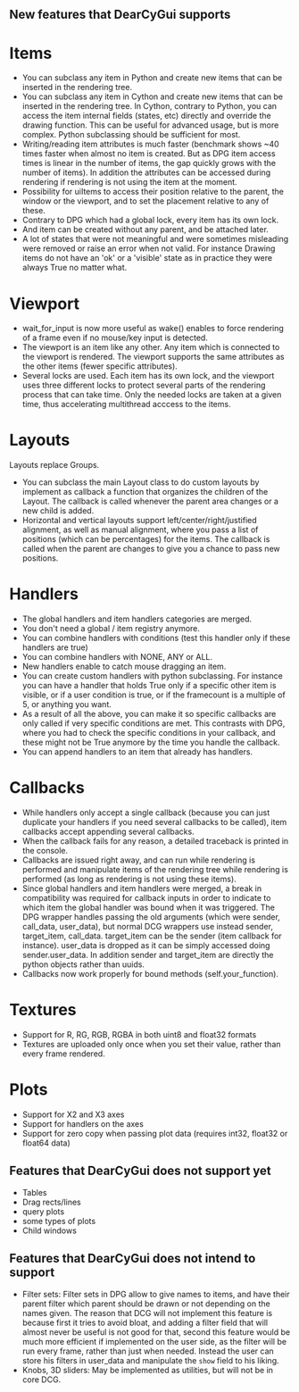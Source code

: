 ## New features that DearCyGui supports

# Items
- You can subclass any item in Python and create new items that can be inserted in the rendering tree.
- You can subclass any item in Cython and create new items that can be inserted in the rendering tree. In Cython, contrary to Python, you can access the item internal fields (states, etc) directly and override the drawing function. This can be useful for advanced usage, but is more complex. Python subclassing should be sufficient for most.
- Writing/reading item attributes is much faster (benchmark shows ~40 times faster when almost no item is created. But as DPG item access times is linear in the number of items, the gap quickly grows with the number of items). In addition the attributes can be accessed during rendering if rendering is not using the item at the moment.
- Possibility for uiItems to access their position relative to the parent, the window or the viewport, and to set the placement relative to any of these.
- Contrary to DPG which had a global lock, every item has its own lock.
- And item can be created without any parent, and be attached later.
- A lot of states that were not meaningful and were sometimes misleading were removed or raise an error when not valid. For instance Drawing items do not have an 'ok' or a 'visible' state as in practice they were always True no matter what.

# Viewport
- wait_for_input is now more useful as wake() enables to force rendering
of a frame even if no mouse/key input is detected.
- The viewport is an item like any other. Any item which is connected to the viewport is rendered. The viewport supports the same attributes as the other items (fewer specific attributes).
- Several locks are used. Each item has its own lock, and the viewport uses three different locks to protect several parts of the rendering process that can take time. Only the needed locks are taken at a given time, thus accelerating multithread acccess to the items.


# Layouts
Layouts replace Groups.
- You can subclass the main Layout class to do custom layouts by implement as callback a function that organizes the children of the Layout. The callback is called whenever the parent area changes or a new child is added.
- Horizontal and vertical layouts support left/center/right/justified alignment, as well as manual alignment, where you pass a list of positions (which can be percentages) for the items. The callback is called when the parent are changes to give you a chance to pass new positions.

# Handlers
- The global handlers and item handlers categories are merged.
- You don't need a global / item registry anymore.
- You can combine handlers with conditions (test this handler only if these handlers are true)
- You can combine handlers with NONE, ANY or ALL.
- New handlers enable to catch mouse dragging an item.
- You can create custom handlers with python subclassing. For instance you can have a handler that holds True only if a specific other item is visible, or if a user condition is true, or if the framecount is a multiple of 5, or anything you want.
- As a result of all the above, you can make it so specific callbacks are only called if very specific conditions are met. This contrasts with DPG, where you had to check the specific conditions in your callback, and these might not be True anymore by the time you handle the callback.
- You can append handlers to an item that already has handlers.

# Callbacks
- While handlers only accept a single callback (because you can just duplicate your handlers if you need several callbacks to be called), item callbacks accept appending several callbacks.
- When the callback fails for any reason, a detailed traceback is printed in the console.
- Callbacks are issued right away, and can run while rendering is performed and manipulate items of the rendering tree while rendering is performed (as long as rendering is not using these items).
- Since global handlers and item handlers were merged, a break in compatibility was required for callback inputs in order to indicate to which item the global handler was bound when it was triggered. The DPG wrapper handles passing the old arguments (which were sender, call_data, user_data), but normal DCG wrappers use instead sender, target_item, call_data. target_item can be the sender (item callback for instance). user_data is dropped as it can be simply accessed doing sender.user_data. In addition sender and target_item are directly the python objects rather than uuids.
- Callbacks now work properly for bound methods (self.your_function).

# Textures
- Support for R, RG, RGB, RGBA in both uint8 and float32 formats
- Textures are uploaded only once when you set their value, rather than every frame rendered.

# Plots
- Support for X2 and X3 axes
- Support for handlers on the axes
- Support for zero copy when passing plot data (requires int32, float32 or float64 data)

## Features that DearCyGui does not support yet
- Tables
- Drag rects/lines
- query plots
- some types of plots
- Child windows

## Features that DearCyGui does not intend to support
- Filter sets: Filter sets in DPG allow to give names to items, and have their parent filter which parent should be drawn or not depending on the names given. The reason that DCG will not implement this feature is because first it tries to avoid bloat, and adding a filter field that will almost never be useful is not good for that, second this feature would be much more efficient if implemented on the user side, as the filter will be run every frame, rather than just when needed. Instead the user can store his filters in user_data and manipulate the `show` field to his liking. 
- Knobs, 3D sliders: May be implemented as utilities, but will not be in core DCG.

